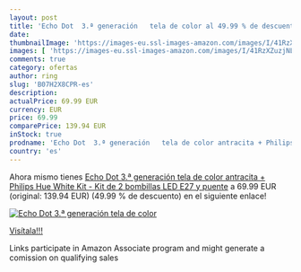 ```yaml
---
layout: post
title: 'Echo Dot  3.ª generación   tela de color al 49.99 % de descuento'
date: 
thumbnailImage: 'https://images-eu.ssl-images-amazon.com/images/I/41RzXZuzjNL._SL200_.jpg'
images: [ 'https://images-eu.ssl-images-amazon.com/images/I/41RzXZuzjNL._SL200_.jpg' ]
comments: true
category: ofertas
author: ring
slug: 'B07H2X8CPR-es'
description:
actualPrice: 69.99 EUR
currency: EUR
price: 69.99
comparePrice: 139.94 EUR
inStock: true
prodname: 'Echo Dot  3.ª generación   tela de color antracita + Philips Hue White Kit - Kit de 2 bombillas LED E27 y puente'
country: 'es'
---
```


Ahora mismo tienes [Echo Dot  3.ª generación   tela de color antracita + Philips Hue White Kit - Kit de 2 bombillas LED E27 y puente](https://www.amazon.es/dp/B07H2X8CPR/?tag=tolees-21) a 69.99 EUR (original: 139.94 EUR) (49.99 %  de descuento) en el siguiente enlace!

[![Echo Dot  3.ª generación   tela de color](https://images-eu.ssl-images-amazon.com/images/I/41RzXZuzjNL._SL200_.jpg)](https://www.amazon.es/dp/B07H2X8CPR/?tag=tolees-21)

[Visítala!!!](https://www.amazon.es/dp/B07H2X8CPR/?tag=tolees-21)

Links participate in Amazon Associate program and might generate a comission on qualifying sales
